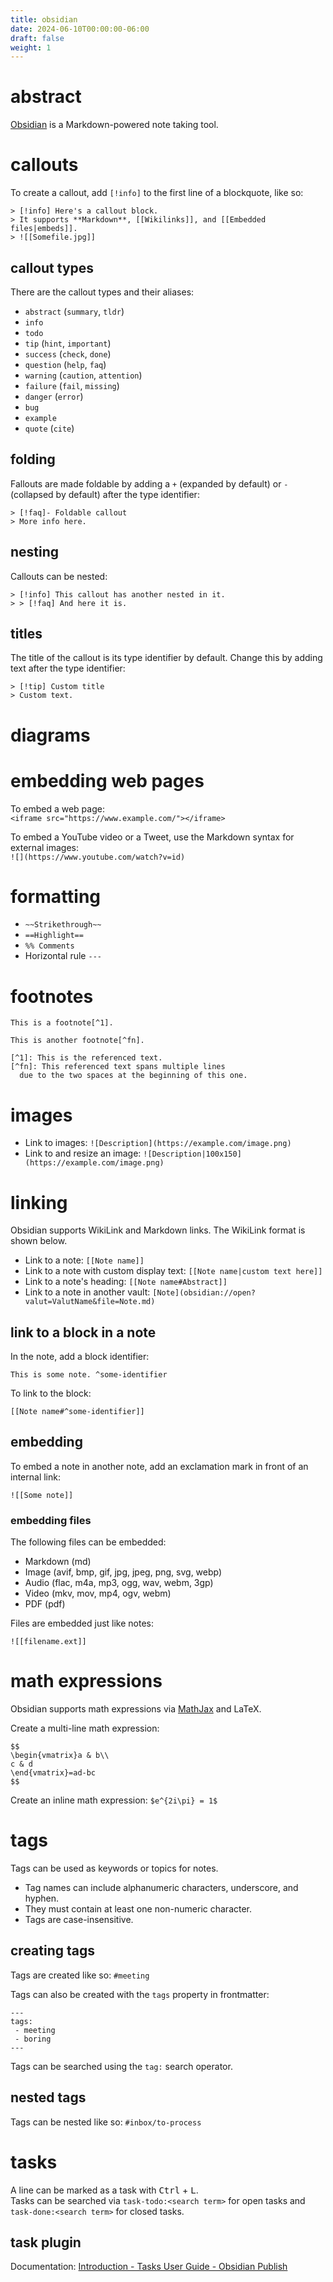 ```yaml
---
title: obsidian
date: 2024-06-10T00:00:00-06:00
draft: false
weight: 1
---
```


# abstract
[Obsidian](https://obsidian.md) is a Markdown-powered note taking tool.

# callouts
To create a callout, add `[!info]` to the first line of a blockquote, like so:  
```
> [!info] Here's a callout block.
> It supports **Markdown**, [[Wikilinks]], and [[Embedded files|embeds]].
> ![[Somefile.jpg]]
```

## callout types
There are the callout types and their aliases:
* `abstract` (`summary`, `tldr`)
* `info`
* `todo`
* `tip` (`hint`, `important`)
* `success` (`check`, `done`)
* `question` (`help`, `faq`)
* `warning` (`caution`, `attention`)
* `failure` (`fail`, `missing`)
* `danger` (`error`)
* `bug` 
* `example`
* `quote` (`cite`)

## folding
Fallouts are made foldable by adding a `+` (expanded by default) or `-` (collapsed by default) after the type identifier:
```
> [!faq]- Foldable callout
> More info here.
```

## nesting
Callouts can be nested:
```
> [!info] This callout has another nested in it.
> > [!faq] And here it is.
```

## titles
The title of the callout is its type identifier by default. Change this by adding text after the type identifier:
```
> [!tip] Custom title
> Custom text.
```

# diagrams

# embedding web pages
To embed a web page:  
`<iframe src="https://www.example.com/"></iframe>`

To embed a YouTube video or a Tweet, use the Markdown syntax for external images:  
`![](https://www.youtube.com/watch?v=id)`

# formatting
* `~~Strikethrough~~`  
* `==Highlight==`  
* `%% Comments`
* Horizontal rule `---`

# footnotes
```
This is a footnote[^1].

This is another footnote[^fn].

[^1]: This is the referenced text.  
[^fn]: This referenced text spans multiple lines
  due to the two spaces at the beginning of this one.
```

# images
* Link to images: `![Description](https://example.com/image.png)`
* Link to and resize an image: `![Description|100x150](https://example.com/image.png)`

# linking
Obsidian supports WikiLink and Markdown links. The WikiLink format is shown below.
* Link to a note: `[[Note name]]`
* Link to a note with custom display text: `[[Note name|custom text here]]`
* Link to a note's heading: `[[Note name#Abstract]]`
* Link to a note in another vault: `[Note](obsidian://open?valut=ValutName&file=Note.md)`

## link to a block in a note
In the note, add a block identifier:
```
This is some note. ^some-identifier
```

To link to the block:  
```
[[Note name#^some-identifier]]
```

## embedding
To embed a note in another note, add an exclamation mark in front of an internal link:
```
![[Some note]]
```

### embedding files
The following files can be embedded:
* Markdown (md)
* Image (avif, bmp, gif, jpg, jpeg, png, svg, webp)
* Audio (flac, m4a, mp3, ogg, wav, webm, 3gp)
* Video (mkv, mov, mp4, ogv, webm)
* PDF (pdf)

Files are embedded just like notes:
```
![[filename.ext]]
```

# math expressions
Obsidian supports math expressions via [MathJax](https://docs.mathjax.org/en/latest/basic/mathjax.htm) and LaTeX.

Create a multi-line math expression:
```
$$
\begin{vmatrix}a & b\\
c & d
\end{vmatrix}=ad-bc
$$
```

Create an inline math expression: `$e^{2i\pi} = 1$`

# tags
Tags can be used as keywords or topics for notes. 
* Tag names can include alphanumeric characters, underscore, and hyphen. 
* They must contain at least one non-numeric character.
* Tags are case-insensitive.

## creating tags
Tags are created like so: `#meeting`

Tags can also be created with the `tags` property in frontmatter:
```
---
tags:
 - meeting
 - boring
---
```

Tags can be searched using the `tag:` search operator.

## nested tags
Tags can be nested like so: `#inbox/to-process`

# tasks
A line can be marked as a task with <kbd>Ctrl</kbd> + <kbd>L</kbd>.  
Tasks can be searched via `task-todo:<search term>` for open tasks and `task-done:<search term>` for closed tasks.

## task plugin
Documentation: [Introduction - Tasks User Guide - Obsidian Publish](https://publish.obsidian.md/tasks/Introduction)